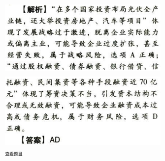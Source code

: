 ![](7a290fcdf0813a595c09e779172d8981.png)

![](02aeb9f6b2d44026b0e92c2b55253412.png)

[查看题目](../风险与风险管理.本章真题.md#16-题目)

